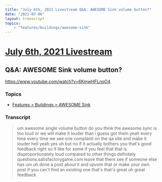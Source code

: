 ```yaml
---
title: "July 6th, 2021 Livestream Q&A: AWESOME Sink volume button?"
date: "2021-07-06"
layout: transcript
topics:
    - "features/buildings/awesome-sink"
---
```

# [July 6th, 2021 Livestream](../2021-07-06.md)
## Q&A: AWESOME Sink volume button?
https://www.youtube.com/watch?v=6KmwHFLnoO4

### Topics
* [Features > Buildings > AWESOME Sink](../topics/features/buildings/awesome-sink.md)

### Transcript

> um awesome single volume button do you think the awesome sync is too loud or we will make it louder than i guess got them yeah every time every time we see one complaint on the qa site and make it louder hell yeah yes uh but no if it actually bothers you that's good feedback right so if like for some if you feel that that is disproportionately loud compared to other things definitely questions.satisfactorygame.com leave that there see if someone else has um uh done a post about it and upvote that or make your own post if you can't find an existing one that's that's great uh great feedback
